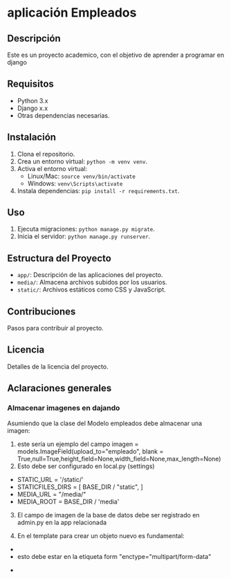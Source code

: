 # aplicación Empleados

## Descripción
Este es un proyecto academico, con el objetivo de aprender a programar en django

## Requisitos
- Python 3.x
- Django x.x
- Otras dependencias necesarias.

## Instalación
1. Clona el repositorio.
2. Crea un entorno virtual: `python -m venv venv`.
3. Activa el entorno virtual:
   - Linux/Mac: `source venv/bin/activate`
   - Windows: `venv\Scripts\activate`
4. Instala dependencias: `pip install -r requirements.txt`.

## Uso
1. Ejecuta migraciones: `python manage.py migrate`.
2. Inicia el servidor: `python manage.py runserver`.

## Estructura del Proyecto
- `app/`: Descripción de las aplicaciones del proyecto.
- `media/`: Almacena archivos subidos por los usuarios.
- `static/`: Archivos estáticos como CSS y JavaScript.

## Contribuciones
Pasos para contribuir al proyecto.

## Licencia
Detalles de la licencia del proyecto.

## Aclaraciones generales
### Almacenar imagenes en dajando
Asumiendo que la clase del Modelo empleados debe almacenar una imagen:
1. este sería un ejemplo del campo  imagen = models.ImageField(upload_to="empleado", blank = True,null=True,height_field=None,width_field=None,max_length=None)
2. Esto debe ser configurado en local.py (settings)
- STATIC_URL = '/static/'
- STATICFILES_DIRS = [
    BASE_DIR / "static",
]
- MEDIA_URL = "/media/"
- MEDIA_ROOT = BASE_DIR / 'media'
3. El campo de imagen de la base de datos debe ser registrado en admin.py en la app relacionada

4. En el template para crear un objeto nuevo es fundamental:
 - <!-- enctype="multipart/form-data" fundamental para que se cree la imagen-->
 - esto debe estar en la etiqueta form "enctype="multipart/form-data"
 - <form method="POST" class="cell grid-x grid-margin-x" enctype="multipart/form-data">

 
